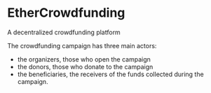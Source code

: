 # EtherCrowdfunding
A decentralized crowdfunding platform

The crowdfunding campaign has three main actors: 
- the organizers, those who open the campaign
- the donors, those who donate to the campaign
- the beneficiaries, the receivers of the funds collected during the campaign.



